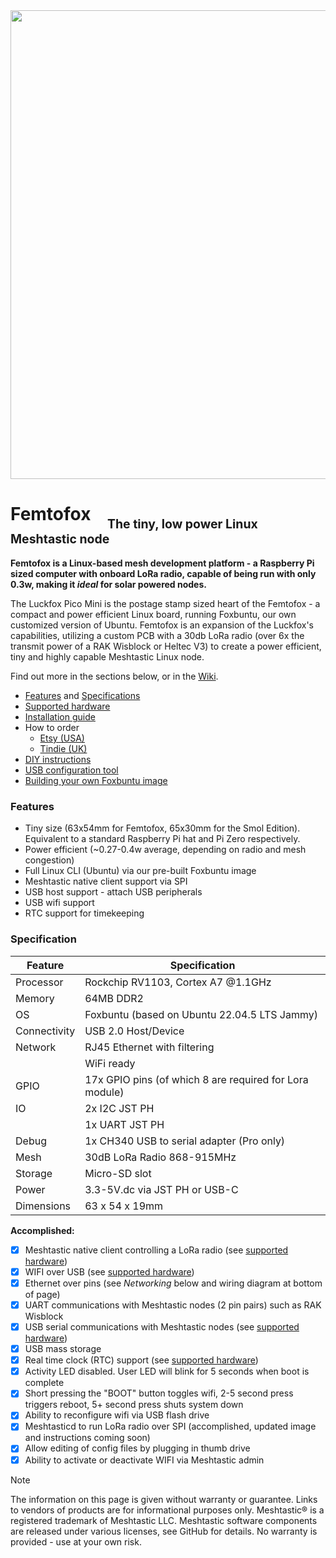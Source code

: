 <img src="assets/images/KSE_side_shot.png" width="750">


# Femtofox &nbsp;&nbsp;&nbsp;<sub><sub>The tiny, low power Linux Meshtastic node
**Femtofox is a Linux-based mesh development platform - a Raspberry Pi sized computer with onboard LoRa radio, capable of being run with only 0.3w, making it *ideal* for solar powered nodes.**

The Luckfox Pico Mini is the postage stamp sized heart of the Femtofox - a compact and power efficient Linux board, running Foxbuntu, our own customized version of Ubuntu. Femtofox is an expansion of the Luckfox's capabilities, utilizing a custom PCB with a 30db LoRa radio (over 6x the transmit power of a RAK Wisblock or Heltec V3) to create a power efficient, tiny and highly capable Meshtastic Linux node.

Find out more in the sections below, or in the [Wiki](https://github.com/femtofox/femtofox/wiki).

- [Features](#features) and [Specifications](#Specification)
- [Supported hardware](https://github.com/femtofox/femtofox/wiki/Supported-Hardware)
- [Installation guide](https://github.com/femtofox/femtofox/wiki/Getting-Started)
- How to order
   - [Etsy (USA)](https://www.etsy.com/listing/1861858340/femtofox-pro-v1-kit-compact-arm-linux)
   - [Tindie (UK)](https://www.tindie.com/products/edit/femtofox-pro-v1-kit-linux-meshtastic-node/)
- [DIY instructions](https://github.com/femtofox/Femtofox_Community_Hardware)
- [USB configuration tool](https://github.com/femtofox/femtofox/wiki/USB-Configuration-Tool)
- [Building your own Foxbuntu image](https://github.com/femtofox/femtofox/wiki/Building-Foxbuntu-%28WSL%29)

### Features
* Tiny size (63x54mm for Femtofox, 65x30mm for the Smol Edition). Equivalent to a standard Raspberry Pi hat and Pi Zero respectively.
* Power efficient (~0.27-0.4w average, depending on radio and mesh congestion)
* Full Linux CLI (Ubuntu) via our pre-built Foxbuntu image
* Meshtastic native client support via SPI
* USB host support - attach USB peripherals
* USB wifi support
* RTC support for timekeeping

### Specification

| Feature      | Specification                                           |
| ------------ | ------------------------------------------------------- |
| Processor    | Rockchip RV1103, Cortex A7 \@1.1GHz                     |
| Memory       | 64MB DDR2                                               |
| OS           | Foxbuntu (based on Ubuntu 22.04.5 LTS Jammy)            |
| Connectivity | USB 2.0 Host/Device                                     |
| Network      | RJ45 Ethernet with filtering<br>                        |
|              | WiFi ready                                              |
| GPIO         | 17x GPIO pins (of which 8 are required for Lora module) |
| IO           | 2x I2C JST PH                                           |
|              | 1x UART JST PH                                          |
| Debug        | 1x CH340 USB to serial adapter (Pro only)               |
| Mesh         | 30dB LoRa Radio 868-915MHz                              |
| Storage      | Micro-SD slot                                           |
| Power        | 3.3-5V.dc via JST PH or USB-C                           |
| Dimensions   | 63 x 54 x 19mm                                          |

**Accomplished:**
- [x] Meshtastic native client controlling a LoRa radio (see [supported hardware](https://github.com/femtofox/femtofox/wiki/Supported-Hardware))
- [x] WIFI over USB (see [supported hardware](https://github.com/femtofox/femtofox/wiki/Supported-Hardware))
- [x] Ethernet over pins (see *Networking* below and wiring diagram at bottom of page)
- [x] UART communications with Meshtastic nodes (2 pin pairs) such as RAK Wisblock
- [x] USB serial communications with Meshtastic nodes (see [supported hardware](https://github.com/femtofox/femtofox/wiki/Supported-Hardware))
- [x] USB mass storage
- [x] Real time clock (RTC) support (see [supported hardware](https://github.com/femtofox/femtofox/wiki/Supported-Hardware))
- [x] Activity LED disabled. User LED will blink for 5 seconds when boot is complete
- [x] Short pressing the "BOOT" button toggles wifi, 2-5 second press triggers reboot, 5+ second press shuts system down
- [x] Ability to reconfigure wifi via USB flash drive
- [x] Meshtasticd to run LoRa radio over SPI (accomplished, updated image and instructions coming soon)
- [x] Allow editing of config files by plugging in thumb drive
- [x] Ability to activate or deactivate WIFI via Meshtastic admin
 
> [!NOTE]
> The information on this page is given without warranty or guarantee. Links to vendors of products are for informational purposes only.
> Meshtastic® is a registered trademark of Meshtastic LLC. Meshtastic software components are released under various licenses, see GitHub for details. No warranty is provided - use at your own risk.
<!--stackedit_data:
eyJoaXN0b3J5IjpbMTE3Mjg3OTE0N119
-->
